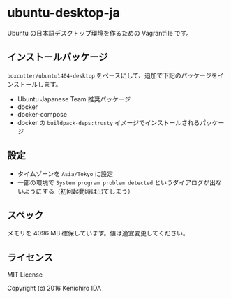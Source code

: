 # ubuntu-desktop-ja

Ubuntu の日本語デスクトップ環境を作るための Vagrantfile です。

## インストールパッケージ

`boxcutter/ubuntu1404-desktop` をベースにして、追加で下記のパッケージをインストールします。

* Ubuntu Japanese Team 推奨パッケージ
* docker
* docker-compose
* docker の `buildpack-deps:trusty` イメージでインストールされるパッケージ

## 設定

* タイムゾーンを `Asia/Tokyo` に設定
* 一部の環境で `System program problem detected` というダイアログが出ないようにする（初回起動時は出てしまう）

## スペック

メモリを 4096 MB 確保しています。値は適宜変更してください。

## ライセンス

MIT License

Copyright (c) 2016 Kenichiro IDA
